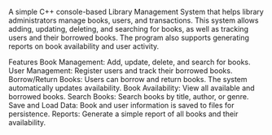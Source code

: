 A simple C++ console-based Library Management System that helps library administrators manage books, users, and transactions. This system allows adding, updating, deleting, and searching for books, as well as tracking users and their borrowed books. The program also supports generating reports on book availability and user activity.

Features
Book Management: Add, update, delete, and search for books.
User Management: Register users and track their borrowed books.
Borrow/Return Books: Users can borrow and return books. The system automatically updates availability.
Book Availability: View all available and borrowed books.
Search Books: Search books by title, author, or genre.
Save and Load Data: Book and user information is saved to files for persistence.
Reports: Generate a simple report of all books and their availability.
